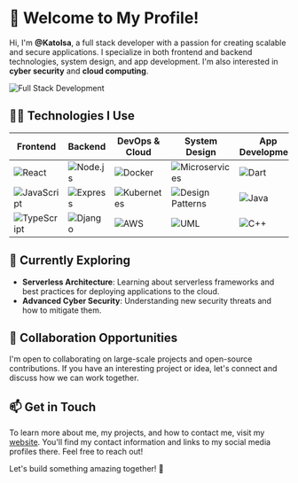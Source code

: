 # 👋 Welcome to My Profile!

Hi, I'm **@KatoIsa**, a full stack developer with a passion for creating scalable and secure applications. I specialize in both frontend and backend technologies, system design, and app development. I'm also interested in **cyber security** and **cloud computing**.

![Full Stack Development](https://media.giphy.com/media/26tOZ42Mg6pbTUPHW/giphy.gif)

## 👨‍💻 Technologies I Use

| Frontend          | Backend          | DevOps & Cloud   | System Design    | App Development  |
| ---------------- | ---------------- | ---------------- | ---------------- | ---------------- |
| ![React](https://img.shields.io/badge/-React-61DAFB?style=flat-square&logo=react&logoColor=white)  | ![Node.js](https://img.shields.io/badge/-Node.js-339933?style=flat-square&logo=node.js&logoColor=white)   | ![Docker](https://img.shields.io/badge/-Docker-2496ED?style=flat-square&logo=docker&logoColor=white) | ![Microservices](https://img.shields.io/badge/-Microservices-6E2594?style=flat-square&logoColor=white) | ![Dart](https://img.shields.io/badge/-Dart-0175C2?style=flat-square&logo=dart&logoColor=white) |
| ![JavaScript](https://img.shields.io/badge/-JavaScript-F7DF1E?style=flat-square&logo=javascript&logoColor=black)  | ![Express](https://img.shields.io/badge/-Express-000?style=flat-square&logo=express&logoColor=white)  | ![Kubernetes](https://img.shields.io/badge/-Kubernetes-326CE5?style=flat-square&logo=kubernetes&logoColor=white) | ![Design Patterns](https://img.shields.io/badge/-Design%20Patterns-7952B3?style=flat-square) | ![Java](https://img.shields.io/badge/-Java-007396?style=flat-square&logo=java&logoColor=white) |
| ![TypeScript](https://img.shields.io/badge/-TypeScript-007ACC?style=flat-square&logo=typescript&logoColor=white)  | ![Django](https://img.shields.io/badge/-Django-092E20?style=flat-square&logo=django&logoColor=white)  | ![AWS](https://img.shields.io/badge/-AWS-232F3E?style=flat-square&logo=amazon-aws&logoColor=white) | ![UML](https://img.shields.io/badge/-UML-006400?style=flat-square) | ![C++](https://img.shields.io/badge/-C%2B%2B-00599C?style=flat-square&logo=c%2B%2B&logoColor=white) |

## 🌱 Currently Exploring

- **Serverless Architecture**: Learning about serverless frameworks and best practices for deploying applications to the cloud.
- **Advanced Cyber Security**: Understanding new security threats and how to mitigate them.

## 💞 Collaboration Opportunities

I'm open to collaborating on large-scale projects and open-source contributions. If you have an interesting project or idea, let's connect and discuss how we can work together.

## 📫 Get in Touch

To learn more about me, my projects, and how to contact me, visit my [website](https://katoisa256.vercel.app/). You'll find my contact information and links to my social media profiles there. Feel free to reach out!

Let's build something amazing together! 🚀
